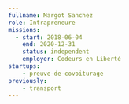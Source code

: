 ```yaml
---
fullname: Margot Sanchez
role: Intrapreneure
missions:
  - start: 2018-06-04
    end: 2020-12-31
    status: independent
    employer: Codeurs en Liberté
startups:
    - preuve-de-covoiturage
previously:
    - transport
---
```

